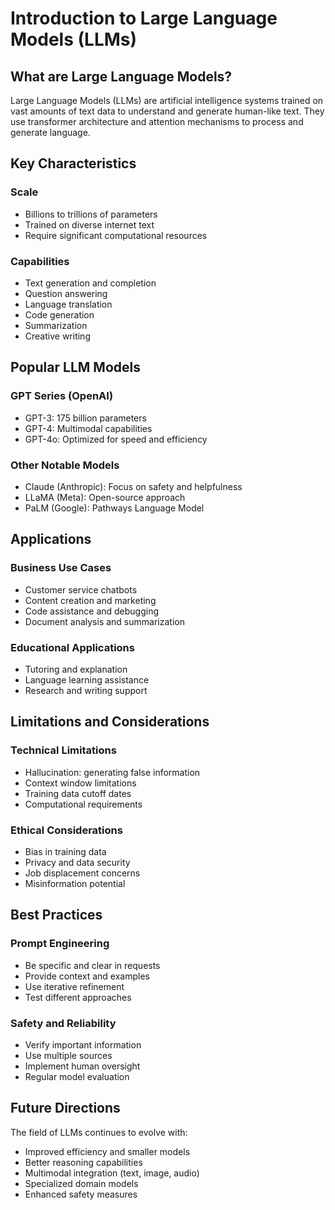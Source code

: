 # Introduction to Large Language Models (LLMs)

## What are Large Language Models?

Large Language Models (LLMs) are artificial intelligence systems trained on vast amounts of text data to understand and generate human-like text. They use transformer architecture and attention mechanisms to process and generate language.

## Key Characteristics

### Scale
- Billions to trillions of parameters
- Trained on diverse internet text
- Require significant computational resources

### Capabilities
- Text generation and completion
- Question answering
- Language translation
- Code generation
- Summarization
- Creative writing

## Popular LLM Models

### GPT Series (OpenAI)
- GPT-3: 175 billion parameters
- GPT-4: Multimodal capabilities
- GPT-4o: Optimized for speed and efficiency

### Other Notable Models
- Claude (Anthropic): Focus on safety and helpfulness
- LLaMA (Meta): Open-source approach
- PaLM (Google): Pathways Language Model

## Applications

### Business Use Cases
- Customer service chatbots
- Content creation and marketing
- Code assistance and debugging
- Document analysis and summarization

### Educational Applications
- Tutoring and explanation
- Language learning assistance
- Research and writing support

## Limitations and Considerations

### Technical Limitations
- Hallucination: generating false information
- Context window limitations
- Training data cutoff dates
- Computational requirements

### Ethical Considerations
- Bias in training data
- Privacy and data security
- Job displacement concerns
- Misinformation potential

## Best Practices

### Prompt Engineering
- Be specific and clear in requests
- Provide context and examples
- Use iterative refinement
- Test different approaches

### Safety and Reliability
- Verify important information
- Use multiple sources
- Implement human oversight
- Regular model evaluation

## Future Directions

The field of LLMs continues to evolve with:
- Improved efficiency and smaller models
- Better reasoning capabilities
- Multimodal integration (text, image, audio)
- Specialized domain models
- Enhanced safety measures
